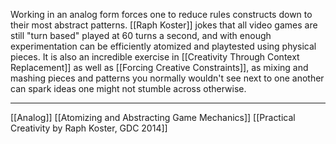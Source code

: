 Working in an analog form forces one to reduce rules constructs down to their most abstract patterns. [[Raph Koster]] jokes that all video games are still "turn based" played at 60 turns a second, and with enough experimentation can be efficiently atomized and playtested using physical pieces. It is also an incredible exercise in [[Creativity Through Context Replacement]] as well as [[Forcing Creative Constraints]], as mixing and mashing pieces and patterns you normally wouldn't see next to one another can spark ideas one might not stumble across otherwise. 

---
[[Analog]]
[[Atomizing and Abstracting Game Mechanics]]
[[Practical Creativity by Raph Koster, GDC 2014]]